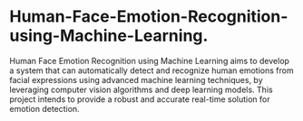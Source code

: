 # Human-Face-Emotion-Recognition-using-Machine-Learning.
Human Face Emotion Recognition using Machine Learning aims to develop a system that can automatically detect and recognize human emotions from facial expressions using advanced machine learning techniques, by leveraging computer vision algorithms and deep learning models. This project intends to provide a robust and accurate real-time solution for emotion detection.
